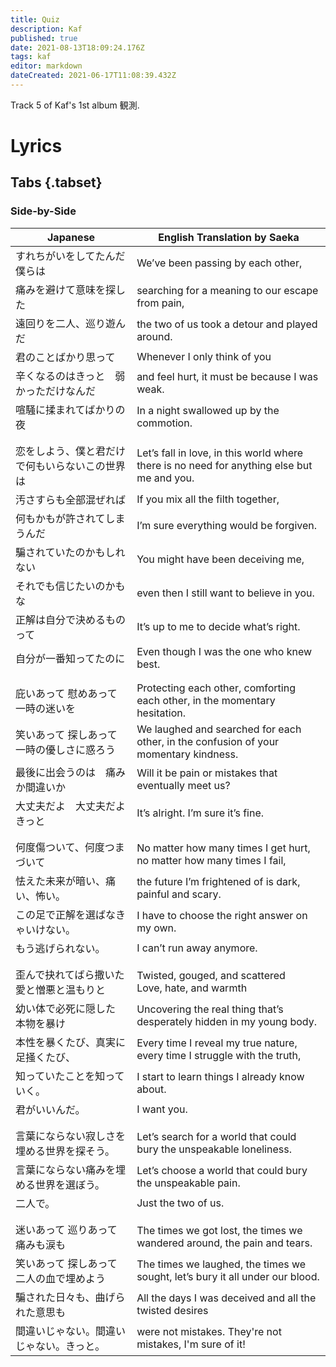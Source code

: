 ```yaml
---
title: Quiz
description: Kaf
published: true
date: 2021-08-13T18:09:24.176Z
tags: kaf
editor: markdown
dateCreated: 2021-06-17T11:08:39.432Z
---
```


Track 5 of Kaf's 1st album 観測.

# Lyrics

## Tabs {.tabset}

### Side-by-Side

| Japanese | English Translation by Saeka |
| - | - |
|すれちがいをしてたんだ僕らは|We’ve been passing by each other,|
|痛みを避けて意味を探した|searching for a meaning to our escape from pain,|
|遠回りを二人、巡り遊んだ|the two of us took a detour and played around.|
|君のことばかり思って|Whenever I only think of you|
|辛くなるのはきっと　弱かっただけなんだ|and feel hurt, it must be because I was weak.|
|喧騒に揉まれてばかりの夜|In a night swallowed up by the commotion.|
| | |
| | |
|恋をしよう、僕と君だけで何もいらないこの世界は|Let’s fall in love, in this world where there is no need for anything else but me and you.|
|汚さすらも全部混ぜれば|If you mix all the filth together,|
|何もかもが許されてしまうんだ|I’m sure everything would be forgiven.|
|騙されていたのかもしれない|You might have been deceiving me,|
|それでも信じたいのかもな|even then I still want to believe in you.|
|正解は自分で決めるものって|It’s up to me to decide what’s right.|
|自分が一番知ってたのに|Even though I was the one who knew best.|
| | |
| | |
|庇いあって 慰めあって　一時の迷いを|Protecting each other, comforting each other, in the momentary hesitation.|
|笑いあって 探しあって　一時の優しさに惑ろう|We laughed and searched for each other, in the confusion of your momentary kindness.|
|最後に出会うのは　痛みか間違いか|Will it be pain or mistakes that eventually meet us?|
|大丈夫だよ　大丈夫だよきっと|It’s alright. I’m sure it’s fine.|
| | |
| | |
|何度傷ついて、何度つまづいて|No matter how many times I get hurt, no matter how many times I fail,|
|怯えた未来が暗い、痛い、怖い。|the future I’m frightened of is dark, painful and scary.|
|この足で正解を選ばなきゃいけない。|I have to choose the right answer on my own.|
|もう逃げられない。|I can’t run away anymore.|
| | |
| | |
|歪んで抉れてばら撒いた　愛と憎悪と温もりと|Twisted, gouged, and scattered<br>Love, hate, and warmth|
|幼い体で必死に隠した　本物を暴け|Uncovering the real thing that’s desperately hidden in my young body.|
|本性を暴くたび、真実に足掻くたび、|Every time I reveal my true nature, every time I struggle with the truth,|
|知っていたことを知っていく。|I start to learn things I already know about.|
|君がいいんだ。|I want you.|
| | |
| | |
|言葉にならない寂しさを埋める世界を探そう。|Let’s search for a world that could bury the unspeakable loneliness.|
|言葉にならない痛みを埋める世界を選ぼう。|Let’s choose a world that could bury the unspeakable pain.|
|二人で。|Just the two of us.|
| | |
| | |
|迷いあって 巡りあって　痛みも涙も|The times we got lost, the times we wandered around, the pain and tears.|
|笑いあって 探しあって　二人の血で埋めよう|The times we laughed, the times we sought, let’s bury it all under our blood.|
|騙された日々も、曲げられた意思も|All the days I was deceived and all the twisted desires|
|間違いじゃない。間違いじゃない。きっと。|were not mistakes. They're not mistakes, I'm sure of it!|
